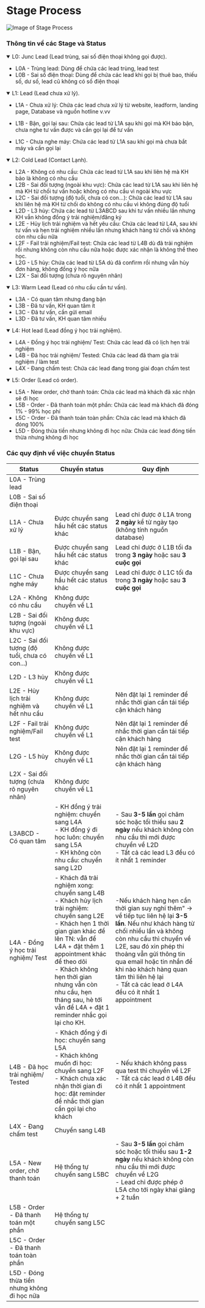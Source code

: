# Stage Process
![Image of Stage Process](https://github.com/hodu2019/photography/blob/master/photo_2020-02-26_20-19-51.jpg?raw=true)

### Thông tin về các Stage và Status
<details open>
<summary>L0: Junc Lead (Lead trùng, sai số điện thoại không gọi được).</summary>


* L0A - Trùng lead: Dùng để chứa các lead trùng, lead test
* L0B - Sai số điện thoại: Dùng để chứa các lead khi gọi bị thuê bao, thiếu số, dư số, lead cũ không có số điện thoại
</details>


<details open>
<summary>L1: Lead (Lead chưa xử lý).</summary>

* L1A - Chưa xử lý: Chứa các lead chưa xử lý từ website, leadform, landing page, Database và nguồn hotline v.vv
    
* L1B - Bận, gọi lại sau: Chứa các lead từ L1A sau khi gọi mà KH báo bận, chưa nghe tư vấn được và cần gọi lại để tư vấn
* L1C - Chưa nghe máy: Chứa các lead từ L1A sau khi gọi mà chưa bắt máy và cần gọi lại
</details>


<details open>
<summary>L2: Cold Lead (Contact Lạnh).</summary>

* L2A - Không có nhu cầu: Chứa các lead từ L1A sau khi liên hệ mà KH bảo là không có nhu cầu
* L2B - Sai đối tượng (ngoài khu vực): Chứa các lead từ L1A sau khi liên hệ mà KH từ chối tư vấn hoặc không có nhu cầu vì ngoài khu vực
* L2C - Sai đối tượng (độ tuổi, chưa có con...): Chứa các lead từ L1A sau khi liên hệ mà KH từ chối do không có nhu cầu vì không đúng độ tuổi
* L2D - L3 hủy: Chứa các lead từ L3ABCD sau khi tư vấn nhiều lần nhưng KH vẫn không đồng ý trải nghiệm/đăng ký
* L2E - Hủy lịch trải nghiệm và hết yêu cầu: Chứa các lead từ L4A, sau khi tư vấn và hẹn trải nghiệm nhiều lần nhưng khách hàng từ chối và không còn nhu cầu nữa
* L2F - Fail trải nghiệm/Fail test: Chứa các lead từ L4B dù đã trải nghiệm rồi nhưng không còn nhu cầu nữa hoặc được xác nhận là không thể theo học.
* L2G - L5 hủy: Chứa các lead từ L5A dù đã confirm rồi nhưng vẫn hủy đơn hàng, không đồng ý học nữa
* L2X - Sai đối tượng (chưa rõ nguyên nhân)
</details>


<details open>
<summary>L3: Warm Lead (Lead có nhu cầu cần tư vấn).</summary>

* L3A - Có quan tâm nhưng đang bận
* L3B - Đã tư vấn, KH quan tâm ít
* L3C - Đã tư vấn, cần gửi email
* L3D - Đã tư vấn, KH quan tâm nhiều
</details>


<details open>
<summary>L4: Hot lead (Lead đồng ý học trải nghiệm).</summary>

* L4A - Đồng ý học trải nghiệm/ Test: Chứa các lead đã có lịch hẹn trải nghiệm
* L4B - Đã học trải nghiệm/ Tested: Chứa các lead đã tham gia trải nghiệm / làm test
* L4X - Đang chấm test: Chứa các lead đang trong giai đoạn chấm test
</details>

<details open>
<summary>L5: Order (Lead có order).</summary>

* L5A - New order, chờ thanh toán: Chứa các lead mà khách đã xác nhận sẽ đi học
* L5B - Order - Đã thanh toán một phần: Chứa các lead mà khách đã đóng 1% - 99% học phí
* L5C - Order - Đã thanh toán toàn phần: Chứa các lead mà khách đã đóng 100%
* L5D - Đóng thừa tiền nhưng không đi học nữa: Chứa các lead đóng tiền thừa nhưng không đi học
</details>

### Các quy định về việc chuyển Status

|Status |Chuyển status  | Quy định 	|
|---	|---	|---	|
|L0A - Trùng lead   	|   	|   	|
|L0B - Sai số điện thoại   	|   	|   	|
|L1A - Chưa xử lý   	| Được chuyển sang hầu hết các status khác | Lead chỉ được ở L1A trong **2 ngày** kể từ ngày tạo (không tính nguồn database)  	|
|L1B - Bận, gọi lại sau  	|Được chuyển sang hầu hết các status khác   	|Lead chỉ được ở L1B tối đa trong **3 ngày** hoặc sau **3 cuộc gọi**   	|
|L1C - Chưa nghe máy   	|Được chuyển sang hầu hết các status khác   	|Lead chỉ được ở L1C tối đa trong **3 ngày** hoặc sau **3 cuộc gọi**   	|
|L2A - Không có nhu cầu   	|Không được chuyển về L1   	|   	|
|L2B - Sai đối tượng (ngoài khu vực)   	|Không được chuyển về L1   	|   	|
|L2C - Sai đối tượng (độ tuổi, chưa có con...) |Không được chuyển về L1   	|   	|
|L2D - L3 hủy  	|Không được chuyển về L1   	|   	|
|L2E - Hủy lịch trải nghiệm và hết nhu cầu |Không được chuyển về L1    	| Nên đặt lại 1 reminder để nhắc thời gian cần tái tiếp cận khách hàng  	|
|L2F - Fail trải nghiệm/Fail test|Không được chuyển về L1  	|Nên đặt lại 1 reminder để nhắc thời gian cần tái tiếp cận khách hàng   	|
|L2G - L5 hủy   	|Không được chuyển về L1   	|Nên đặt lại 1 reminder để nhắc thời gian cần tái tiếp cận khách hàng   	|
|L2X - Sai đối tượng (chưa rõ nguyên nhân)  	|Không được chuyển về L1   	|   	|
|L3ABCD - Có quan tâm   	|  - KH đồng ý trải nghiệm: chuyển sang L4A  <br> - KH đồng ý đi học luôn: chuyển sang L5A <br> - KH không còn nhu cầu: chuyển sang L2D|- Sau **3-5 lần** gọi chăm sóc hoặc tối thiểu sau **2 ngày** nếu khách không còn nhu cầu thì mới được chuyển về L2D  <br> - Tất cả các lead  L3 đều có ít nhất 1 reminder|
|L4A - Đồng ý học trải nghiệm/ Test   	|- Khách đã trải nghiệm xong: chuyển sang L4B <br> - Khách hủy lịch trải nghiệm: chuyển sang L2E <br> - Khách hẹn 1 thời gian gian khác để lên TN: vẫn để L4A + đặt thêm 1 appointment khác để theo dõi <br> - Khách không hẹn thời gian nhưng vẫn còn nhu cầu, hẹn tháng sau, hè tới vẫn để L4A + đặt 1 reminder nhắc gọi lại cho KH. | -Nếu khách hàng hẹn cần thời gian suy nghĩ thêm" -> về tiếp tục liên hệ lại **3-5 lần**. Nếu như khách hàng từ chối nhiều lần và không còn nhu cầu thì chuyển về L2E, sau đó xin phép thi thoảng vẫn gửi thông tin qua email hoặc tin nhắn để khi nào khách hàng quan tâm thì liên hệ lại <br>- Tất cả các lead ở L4A đều có ít nhất 1 appointment|
|L4B - Đã học trải nghiệm/ Tested   	| - Khách đồng ý đi học: chuyển sang L5A <br> - Khách không muốn đi học: chuyển sang L2F  <br> - Khách chưa xác nhận thời gian đi học: đặt reminder để nhắc thời gian cần gọi lại cho khách 	|- Nếu khách không pass qua test thì chuyển về L2F <br> - Tất cả các lead ở L4B đều có ít nhất 1 appointment   	|
|L4X - Đang chấm test   	|Chuyển sang L4B   	|   	|
|L5A - New order, chờ thanh toán   	|Hệ thống tự chuyển sang L5BC   |- Sau **3-5 lần** gọi chăm sóc hoặc tối thiểu sau **1-2 ngày**  nếu khách không còn nhu cầu thì mới được chuyển về L2G <br> - Lead chỉ được phép ở L5A cho tới ngày khai giảng + 2 tuần |
|L5B - Order - Đã thanh toán một phần  	|Hệ thống tự chuyển sang L5C   	|   	|
|L5C - Order - Đã thanh toán toàn phần  	|   	|   	|
|L5D - Đóng thừa tiền nhưng không đi học nữa|   	|   	|

